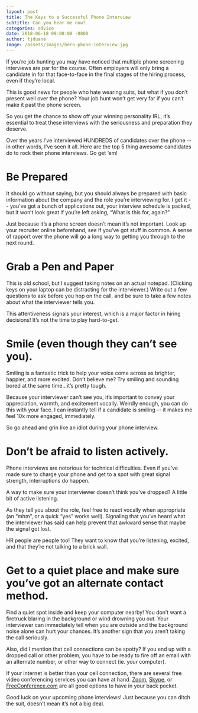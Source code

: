```yaml
---
layout: post
title: The Keys to a Successful Phone Interview
subtitle: Can you hear me now?
categories: advice
date: 2018-06-18 09:00:00 -0800
author: tjduane
image: /assets/images/hero-phone-interview.jpg
---
```


If you’re job hunting you may have noticed that multiple phone screening interviews are par for the course. Often employers will only bring a candidate in for that face-to-face in the final stages of the hiring process, even if they’re local.

This is good news for people who hate wearing suits, but what if you don’t present well over the phone? Your job hunt won’t get very far if you can’t make it past the phone screen.

So you get the chance to show off your winning personality IRL, it’s essential to treat these interviews with the seriousness and preparation they deserve.

Over the years I’ve interviewed HUNDREDS of candidates over the phone -- in other words, I’ve seen it all.  Here are the top 5 thing awesome candidates do to rock their phone interviews. Go get ‘em!

# Be Prepared

It should go without saying, but you should always be prepared with basic information about the company and the role you’re interviewing for. I get it -- you’ve got a bunch of applications out, your interview schedule is packed, but it won’t look great if you’re left asking, “What is this for, again?”

Just because it’s a phone screen doesn’t mean it’s not important. Look up your recruiter online beforehand, see if you’ve got stuff in common. A sense of rapport over the phone will go a long way to getting you through to the next round.

# Grab a Pen and Paper

This is old school, but I suggest taking notes on an actual notepad. (Clicking keys on your laptop can be distracting for the interviewer.) Write out a few questions to ask before you hop on the call, and be sure to take a few notes about what the interviewer tells you.  

This attentiveness signals your interest, which is a major factor in hiring decisions! It’s not the time to play hard-to-get.

# Smile (even though they can’t see you).

Smiling is a fantastic trick to help your voice come across as brighter, happier, and more excited. Don’t believe me? Try smiling and sounding bored at the same time…it’s pretty tough.

Because your interviewer can’t see you, it’s important to convey your appreciation, warmth, and excitement vocally. Weirdly enough, you can do this with your face. I can instantly tell if a candidate is smiling -- it makes me feel 10x more engaged, immediately.

So go ahead and grin like an idiot during your phone interview.

# Don’t be afraid to listen actively.

Phone interviews are notorious for technical difficulties. Even if you’ve made sure to charge your phone and get to a spot with great signal strength, interruptions do happen.

A way to make sure your interviewer doesn’t think you’ve dropped? A little bit of active listening.

As they tell you about the role, feel free to react vocally when appropriate (an “mhm”, or a quick “yes” works well). Signaling that you’ve heard what the interviewer has said can help prevent that awkward sense that maybe the signal got lost.

HR people are people too! They want to know that you’re listening, excited, and that they’re not talking to a brick wall.

# Get to a quiet place and make sure you’ve got an alternate contact method.

Find a quiet spot inside and keep your computer nearby!  You don’t want a firetruck blaring in the background or wind drowning you out.  Your interviewer can immediately tell when you are outside and the background noise alone can hurt your chances.  It’s another sign that you aren’t taking the call seriously.

Also, did I mention that cell connections can be spotty? If you end up with a dropped call or other problem, you have to be ready to fire off an email with an alternate number, or other way to connect (ie. your computer).

If your internet is better than your cell connection, there are several free video conferencing services you can have at hand. [Zoom](https://zoom.us/), [Skype](https://www.skype.com/en/), or [FreeConference.com](https://www.freeconference.com/) are all good options to have in your back pocket.

Good luck on your upcoming phone interviews! Just because you can ditch the suit, doesn’t mean it’s not a big deal.
